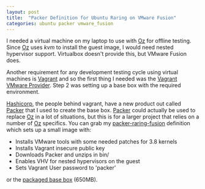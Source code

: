 ```yaml
---
layout: post
title:  "Packer Definition for Ubuntu Raring on VMware Fusion"
categories: ubuntu packer vmware_fusion
---
```


I needed a virtual machine on my laptop to use with [Oz][oz] for offline
testing. Since [Oz][oz] uses *kvm* to install the guest image, I would need
nested hypervisor support. Virtualbox doesn't provide this, but VMware Fusion
does.

Another requirement for any development testing cycle using virtual machines is
[Vagrant][vagrant] and so the first thing I needed was the [Vagrant VMware
Provider][vagrant-vmware]. Step 2 was setting up a base box with the required
environment.

[Hashicorp][hashicorp], the people behind vagrant, have a new product out
called [Packer][packer] that I used to create the base box. [Packer][packer]
could actually be used to replace [Oz][oz] in a lot of situations, but this is
for a larger project that relies on a number of [Oz][oz] specifics. You can
grab my [packer-raring-fusion][packer-raring-fusion] definition which sets up
a small image with:

* Installs VMware tools with some needed patches for 3.8 kernels
* Installs Vagrant insecure public key
* Downloads Packer and unzips in bin/
* Enables VHV for nested hypervisors on the guest
* Sets Vagrant User password to 'packer'

or the [packaged base box][packer-raring-fusion-box] (650MB).

[oz]: https://github.com/clalancette/oz/wiki
[vagrant]: http://www.vagrantup.com/
[vagrant-vmware]: http://www.vagrantup.com/vmware
[hashicorp]: http://www.hashicorp.com/
[packer]: http://www.packer.io/
[packer-raring-fusion]: https://github.com/whiteley/packer-raring-fusion
[packer-raring-fusion-box]: https://mwhiteley-vagrant-boxes.s3.amazonaws.com/packer_vmware_vmware.box

